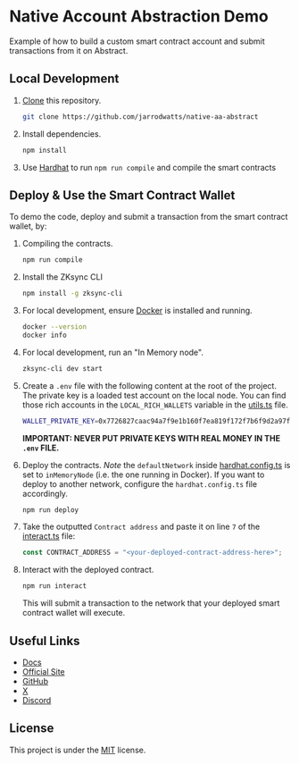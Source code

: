 # Native Account Abstraction Demo

Example of how to build a custom smart contract account and submit transactions from it on Abstract.

## Local Development

1. [Clone](https://docs.github.com/en/repositories/creating-and-managing-repositories/cloning-a-repository) this repository.

    ```bash
    git clone https://github.com/jarrodwatts/native-aa-abstract
    ```
2. Install dependencies.

    ```bash
    npm install
    ```
3. Use [Hardhat](https://hardhat.org/) to run `npm run compile` and compile the smart contracts

## Deploy & Use the Smart Contract Wallet

To demo the code, deploy and submit a transaction from the smart contract wallet, by:

1. Compiling the contracts.

    ```bash
    npm run compile
    ```

2. Install the ZKsync CLI

    ```bash
    npm install -g zksync-cli
    ```

3. For local development, ensure [Docker](https://docs.docker.com/get-docker/) is installed and running.

    ```bash
    docker --version
    docker info
    ```

4. For local development, run an "In Memory node".

    ```bash
    zksync-cli dev start
    ```

5. Create a `.env` file with the following content at the root of the project. The private key is a loaded test account on the local node. You can find those rich accounts in the `LOCAL_RICH_WALLETS` variable in the [utils.ts](./deploy/utils.ts) file.

    ```bash
    WALLET_PRIVATE_KEY=0x7726827caac94a7f9e1b160f7ea819f172f7b6f9d2a97f992c38edeab82d4110
    ```

    **IMPORTANT: NEVER PUT PRIVATE KEYS WITH REAL MONEY IN THE `.env` FILE.**

6. Deploy the contracts. *Note* the `defaultNetwork` inside [hardhat.config.ts](./hardhat.config.ts) is set to `inMemoryNode` (i.e. the one running in Docker). If you want to deploy to another network, configure the `hardhat.config.ts` file accordingly.

    ```bash
    npm run deploy
    ```

7. Take the outputted `Contract address` and paste it on line `7` of the [interact.ts](./deploy/interact.ts) file:

    ```typescript
    const CONTRACT_ADDRESS = "<your-deployed-contract-address-here>";
    ```

8. Interact with the deployed contract.

    ```bash
    npm run interact
    ```
    This will submit a transaction to the network that your deployed smart contract wallet will execute.

## Useful Links

- [Docs](https://docs.abs.xyz/)
- [Official Site](https://abs.xyz/)
- [GitHub](https://github.com/Abstract-Foundation)
- [X](https://x.com/AbstractChain)
- [Discord](https://discord.com/invite/abstractchain)

## License

This project is under the [MIT](./LICENSE) license.
